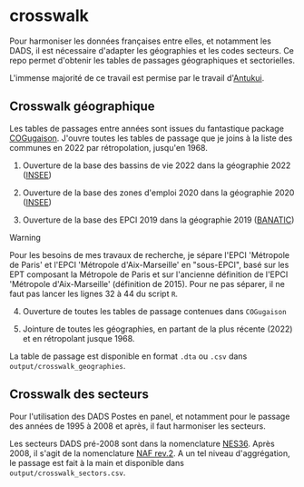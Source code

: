 # crosswalk
Pour harmoniser les données françaises entre elles, et notamment les DADS, il est nécessaire d'adapter les géographies et les codes secteurs. Ce repo permet d'obtenir les tables de passages géographiques et sectorielles.

L'immense majorité de ce travail est permise par le travail d'[Antukui](https://antuki.github.io). 

## Crosswalk géographique

Les tables de passages entre années sont issues du fantastique package [COGugaison](https://github.com/antuki/COGugaison). J'ouvre toutes les tables de passage que je joins à la liste des communes en 2022 par rétropolation, jusqu'en 1968.

1.  Ouverture de la base des bassins de vie 2022 dans la géographie 2022 ([INSEE](https://www.insee.fr/fr/information/6676988))

2. Ouverture de la base des zones d'emploi 2020 dans la géographie 2020 ([INSEE](https://www.insee.fr/fr/information/4652957))

3. Ouverture de la base des EPCI 2019 dans la géographie 2019 ([BANATIC](https://www.collectivites-locales.gouv.fr/institutions/liste-et-composition-des-epci-fiscalite-propre))

> [!WARNING]
> Pour les besoins de mes travaux de recherche, je sépare l'EPCI 'Métropole de Paris' et l'EPCI 'Métropole d'Aix-Marseille' en "sous-EPCI", basé sur les EPT composant la Métropole de Paris et sur l'ancienne définition de l'EPCI 'Métropole d'Aix-Marseille' (définition de 2015).
> Pour ne pas séparer, il ne faut pas lancer les lignes 32 à 44 du script `R`.

4. Ouverture de toutes les tables de passage contenues dans `COGugaison`

5. Jointure de toutes les géographies, en partant de la plus récente (2022) et en rétropolant jusque 1968.

La table de passage est disponible en format `.dta` ou `.csv` dans `output/crosswalk_geographies`. 

## Crosswalk des secteurs

Pour l'utilisation des DADS Postes en panel, et notamment pour le passage des années de 1995 à 2008 et après, il faut harmoniser les secteurs. 

Les secteurs DADS pré-2008 sont dans la nomenclature [NES36](https://www.insee.fr/fr/information/2408184#:~:text=La%20NES%20comprend%203%20niveaux,en%20français%20et%20en%20anglais.). Après 2008, il s'agit de la nomenclature [NAF rev.2](https://www.insee.fr/fr/information/2120875). A un tel niveau d'aggrégation, le passage est fait à la main et disponible dans `output/crosswalk_sectors.csv`.